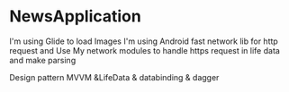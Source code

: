 # NewsApplication
I'm using Glide to load Images
I'm using Android fast network lib for http request and Use My network modules to handle https request in life data and make parsing 


Design pattern 
MVVM &LifeData & databinding & dagger 
